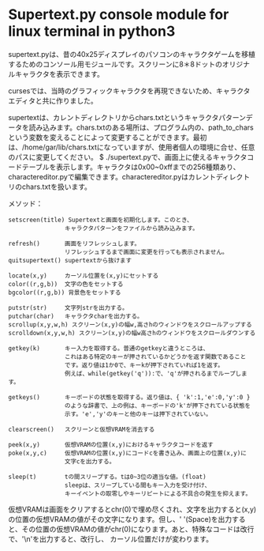 # Supertext.py console module for linux terminal in python3

supertext.pyは、昔の40x25ディスプレイのパソコンのキャラクタゲームを移植するためのコンソール用モジュールです。スクリーンに8＊8ドットのオリジナルキャラクタを表示できます。

cursesでは、当時のグラフィックキャラクタを再現できないため、キャラクタエディタと共に作りました。

supertextは、カレントディレクトリからchars.txtというキャラクタパターンデータを読み込みます。chars.txtのある場所は、プログラム内の、path_to_charsという変数を変えることによって変更することができます。最初は、/home/gar/lib/chars.txtになっていますが、使用者個人の環境に合せ、任意のパスに変更してください。
$ ./supertext.pyで、画面上に使えるキャラクタコードテーブルを表示します。キャラクタは0x00~0xffまでの256種類あり、charactereditor.pyで編集できます。charactereditor.pyはカレントディレクトリのchars.txtを扱います。

メソッド：

```
setscreen(title) Supertextと画面を初期化します。このとき、
                キャラクタパターンをファイルから読み込みます。

refresh()       画面をリフレッシュします。
                リフレッシュするまで画面に変更を行っても表示されません。
quitsupertext() supertextから抜けます

locate(x,y)     カーソル位置を(x,y)にセットする
color((r,g,b))  文字の色をセットする
bgcolor((r,g,b)) 背景色をセットする

putstr(str)     文字列strを出力する。
putchar(char)   キャラクタcharを出力する。
scrollup(x,y,w,h) スクリーン(x,y)の幅w,高さhのウィンドウをスクロールアップする
scrolldown(x,y,w,h) スクリーン(x,y)の幅w高さhのウィンドウをスクロールダウンする

getkey(k)       キー入力を取得する。普通のgetkeyと違うところは、
                これはある特定のキーが押されているかどうかを返す関数であること
                です。返り値は1か0で、キーkが押下されていれば1を返す。
                例えば、while(getkey('q')):で、'q'が押されるまでループします。

getkeys()       キーボードの状態を取得する。返り値は、{ 'k':1,'e':0,'y':0 }
                のような辞書で、上の例は、キーボードの'k'が押下されている状態を
                示す。'e','y'のキーと他のキーは押下されていない。

clearscreen()   スクリーンと仮想VRAMを消去する

peek(x,y)       仮想VRAMの位置(x,y)におけるキャラクタコードを返す
poke(x,y,c)     仮想VRAMの位置(x,y)にコードcを書き込み、画面上の位置(x,y)に
                文字cを出力する。

sleep(t)        tの間スリープする。tは0~3位の適当な値。(float)
                sleepは、スリープしている間もキー入力を受け付け、
                キーイベントの取零しやキーリピートによる不具合の発生を抑えます。
```

仮想VRAMは画面をクリアするとchr(0)で埋め尽くされ、文字を出力すると(x,y)の位置の仮想VRAMの値がその文字になります。但し、' '(Space)を出力すると、その位置の仮想VRAMの値がchr(0)になります。あと、特殊なコードは改行で、'\n'を出力すると、改行し、
カーソル位置だけが変わります。

